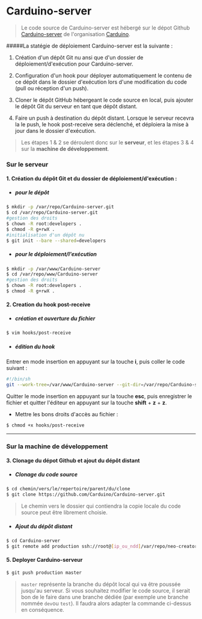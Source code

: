 # Carduino-server
>Le code source de Carduino-server est hébergé sur le dépot Github [Carduino-server](https://github.com/Carduino/Carduino-server) de l'organisation [Carduino](https://github.com/Carduino).

#####La statégie de déploiement Carduino-server est la suivante :

1. Création d'un dépôt Git nu ansi que d'un dossier de déploiement/d'exécution pour Carduino-server. 

2. Configuration d'un hook pour déployer automatiquement le contenu de ce dépôt dans le dossier d'exécution lors d'une modification du code (pull ou réception d'un push).

3. Cloner le dépôt GitHub hébergeant le code source en local, puis ajouter le dépôt Git du serveur en tant que dépôt distant.

4. Faire un push à destination du dépôt distant. Lorsque le serveur recevra la le push, le hook post-receive sera déclenché, et déploiera la mise à jour dans le dossier d'exécution.

> Les étapes 1 & 2 se déroulent donc sur le **serveur**, et les étapes 3 & 4 sur la **machine de développement**.



### Sur le serveur

#### 1. Création du dépôt Git et du dossier de déploiement/d'exécution :

* ##### pour le dépôt
```bash
$ mkdir -p /var/repo/Carduino-server.git
$ cd /var/repo/Carduino-server.git
#gestion des droits
$ chown -R root:developers .
$ chmod -R g+rwX .
#initialisation d'un dépôt nu   
$ git init --bare --shared=developers
```

* ##### pour le déploiement/l'exécution
```bash
$ mkdir -p /var/www/Carduino-server
$ cd /var/repo/www/Carduino-server
#gestion des droits
$ chown -R root:developers .
$ chmod -R g+rwX .
```


#### 2. Creation du hook post-receive

* ##### création et ouverture du fichier
```bash
$ vim hooks/post-receive
```
* ##### édition du hook 
Entrer en mode insertion en appuyant sur la touche **i**, puis coller le code suivant :
```bash
#!/bin/sh
git --work-tree=/var/www/Carduino-server --git-dir=/var/repo/Carduino-server.git checkout -f
```
Quitter le mode insertion en appuyant sur la touche **esc**, puis enregistrer le fichier et quitter l'éditeur en appuyant sur la touche **shift** + **z** + **z**.
    
* Mettre les bons droits d'accès au fichier :
```bash
$ chmod +x hooks/post-receive
```

---


### Sur la machine de développement

#### 3. Clonage du dépot Github et ajout du dépôt distant

* ##### Clonage du code source
```bash
$ cd chemin/vers/le/repertoire/parent/du/clone
$ git clone https://github.com/Carduino/Carduino-server.git
```
>Le chemin vers le dossier qui contiendra la copie locale du code source peut être librement choisie.

* ##### Ajout du dépôt distant
```bash
$ cd Carduino-server
$ git remote add production ssh://root@[ip_ou_ndd]/var/repo/neo-creators.git
```


#### 5. Deployer Carduino-serveur
```bash
$ git push production master
```
>`master` représente la branche du dépôt local qui va être poussée jusqu'au serveur. Si vous souhaitez modifier le code source, il serait bon de le faire dans une branche dédiée (par exemple une branche nommée `dev`ou `test`). Il faudra alors adapter la commande ci-dessus en conséquence. 
